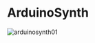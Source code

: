 # ArduinoSynth
![arduinosynth01](https://user-images.githubusercontent.com/20823082/40018458-a392649e-57bc-11e8-99e1-5edbeebdb720.jpg)
